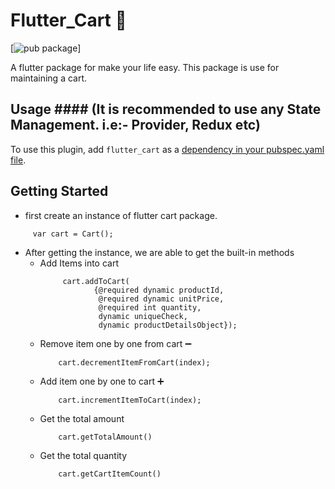 # Flutter_Cart 🛒

[![pub package](https://img.shields.io/pub/v/flutter_cart?label=flutter_cart&logo=Flutter%20Cart)]

A flutter package for make your life easy. This package is use for maintaining a cart.



## Usage #### (It is recommended to use any State Management. i.e:- Provider, Redux etc)

To use this plugin, add `flutter_cart` as a [dependency in your pubspec.yaml file](https://flutter.io/platform-plugins/).

## Getting Started

* first create an instance of flutter cart package.
```
     var cart = Cart();
```
* After getting the instance, we are able to get the built-in methods
     * Add Items into cart
        ```
             cart.addToCart(
                    {@required dynamic productId,
                     @required dynamic unitPrice,
                     @required int quantity,
                     dynamic uniqueCheck,
                     dynamic productDetailsObject}); 
         ```
     * Remove item one by one from cart ➖
        ``` 
            cart.decrementItemFromCart(index);
        ```
     * Add item one by one to cart ➕
        ```
            cart.incrementItemToCart(index);
        ```
     * Get the total amount
        ``` 
            cart.getTotalAmount()
        ```
     * Get the total quantity
        ``` 
            cart.getCartItemCount()
        ```
  